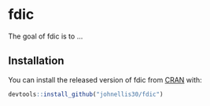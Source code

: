 
<!-- README.md is generated from README.Rmd. Please edit that file -->

# fdic

<!-- badges: start -->
<!-- badges: end -->

The goal of fdic is to …

## Installation

You can install the released version of fdic from
[CRAN](https://CRAN.R-project.org) with:

``` r
devtools::install_github("johnellis30/fdic")
```
